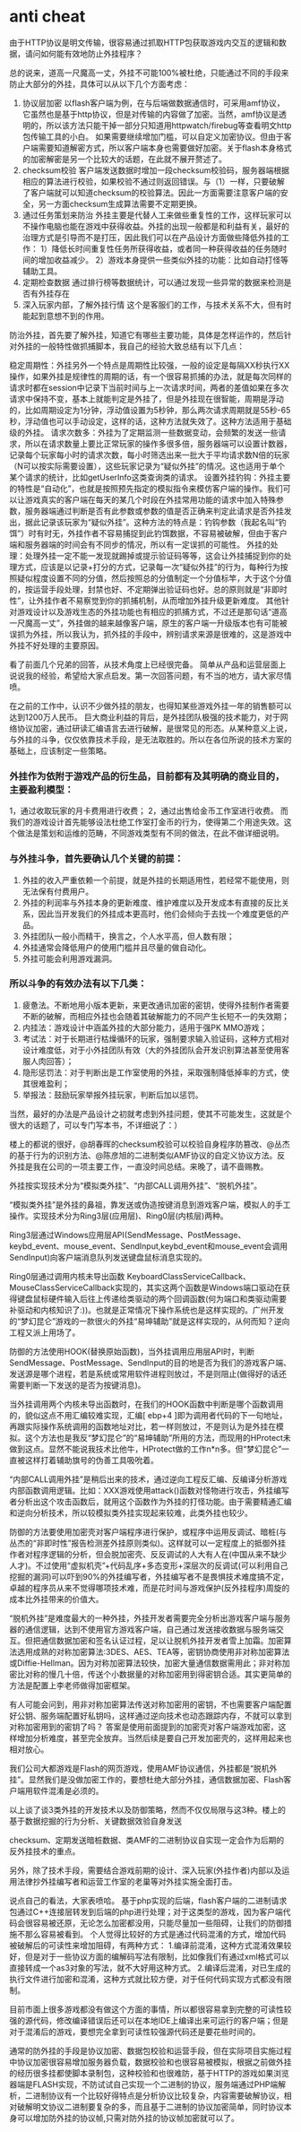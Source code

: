 # anti cheat

由于HTTP协议是明文传输，很容易通过抓取HTTP包获取游戏内交互的逻辑和数据，请问如何能有效地防止外挂程序？

总的说来，道高一尺魔高一丈，外挂不可能100%被杜绝，只能通过不同的手段来防止大部分的外挂，具体可以从以下几个方面考虑：
1. 协议层加密
以flash客户端为例，在与后端做数据通信时，可采用amf协议，它虽然也是基于http协议，但是对传输的内容做了加密。当然，amf协议是透明的，所以该方法只能干掉一部分只知道用httpwatch/firebug等查看明文http包传输工具的小白。
如果需要继续增加门槛，可以自定义加密协议。但由于客户端需要知道解密方式，所以客户端本身也需要做好加密。关于flash本身格式的加密解密是另一个比较大的话题，在此就不展开赘述了。
2. checksum校验
客户端发送数据时增加一段checksum校验码，服务器端根据相应的算法进行校验，如果校验不通过则返回错误。与（1）一样，只要破解了客户端就可以知道checksum的校验算法。因此一方面需要注意客户端的安全，另一方面checksum生成算法需要不定期更换。
3. 通过任务策划来防治
外挂主要是代替人工来做些重复性的工作，这样玩家可以不操作电脑也能在游戏中获得收益。外挂的出现一般都是和利益有关，最好的治理方式是引导而不是打压，因此我们可以在产品设计方面做些降低外挂的工作：
1）降低长时间重复性任务所获得收益，或者同一种获得收益的任务随时间的增加收益减少。
2）游戏本身提供一些类似外挂的功能：比如自动打怪等辅助工具。
4. 定期检查数据
通过排行榜等数据统计，可以通过发现一些异常的数据来检测是否有外挂存在
5. 深入玩家内部，了解外挂行情
这个是客服们的工作，与技术关系不大，但有时能起到意想不到的作用。

 

防治外挂，首先要了解外挂，知道它有哪些主要功能，具体是怎样运作的，然后针对外挂的一般特性做抓捕脚本，我自己的经验大致总结有以下几点：

稳定周期性：外挂另外一个特点是周期性比较强，一般的设定是每隔XX秒执行XX操作，如果外挂是规律性的周期的话，有一个很容易抓捕的办法，就是每次同样的请求时都在session中记录下当前时间与上一次请求时间，两者的差值如果在多次请求中保持不变，基本上就能判定是外挂了，但是外挂现在很智能，周期是浮动的，比如周期设定为1分钟，浮动值设置为5秒钟，那么两次请求周期就是55秒-65秒，浮动值也可以手动设定，这样的话，这种方法就失效了。这种方法适用于基础级的外挂。
请求次数多：外挂为了定期监测一些数据变动，会频繁的发送一些请求，所以在请求数量上要比正常玩家的操作多很多倍，服务器端可以设置计数器，记录每个玩家每小时的请求次数，每小时筛选出来一批大于平均请求数N倍的玩家（N可以按实际需要设置），这些玩家记录为“疑似外挂”的情况。这也适用于单个某个请求的统计，比如getUserInfo这类查询类的请求。
设置外挂钓钩：外挂主要的特性是“自动化”，也就是按照预先指定的模拟指令来模仿客户端的操作。我们可以让游戏真实的客户端在每天的某几个时段在外挂常用功能的请求中加入特殊参数，服务器端通过判断是否有此参数或参数的值是否正确来判定此请求是否外挂发出，据此记录该玩家为“疑似外挂”。这种方法的特点是：钓钩参数（我起名叫“钓饵”）时有时无，外挂作者不容易捕捉到此钓饵数据，不容易被破解，但由于客户端和服务器端的时间会有不同步的情况，所以有一定误抓的可能性。
外挂的处理：处理外挂一定不能一发现就踢掉或提示验证码等等，这会让外挂捕捉到你的处理方式，应该是以记录+打分的方式，记录每一次“疑似外挂”的行为，每种行为按照疑似程度设置不同的分值，然后按照总的分值制定一个分值标竿，大于这个分值的，按运营手段处理，封禁也好、不定期弹出验证码也好。总的原则就是“非即时性”，让外挂作者不易察觉到你的抓捕机制，从而增加外挂升级更新难度。
其他针对游戏设计以及游戏生态的外挂功能也有相应的抓捕方式，不过还是那句话“道高一尺魔高一丈”，外挂做的越来越像客户端，原生的客户端一升级版本也有可能被误抓为外挂，所以我认为，抓外挂的手段中，辨别请求来源是很难的，这是游戏中外挂不好处理的主要原因。

看了前面几个兄弟的回答，从技术角度上已经很完备。
简单从产品和运营层面上说说我的经验，希望给大家点启发。第一次回答问题，有不当的地方，请大家尽情喷。

在之前的工作中，认识不少做外挂的朋友，也得知某些游戏外挂一年的销售额可以达到1200万人民币。
巨大商业利益的背后，是外挂团队极强的技术能力，对于网络协议加密，通过研读汇编语言去进行破解，是很常见的形态。从某种意义上说，与外挂的斗争，仅仅依靠技术手段，是无法取胜的。所以在各位所说的技术方案的基础上，应该制定一些策略。

### 外挂作为依附于游戏产品的衍生品，目前都有及其明确的商业目的，主要盈利模型：
1，通过收取玩家的月卡费用进行收费；
2，通过出售给金币工作室进行收费。
而我们的游戏设计首先能够设法杜绝工作室打金币的行为，使得第二个用途失效。这个做法是策划和运维的范畴，不同游戏类型有不同的做法，在此不做详细说明。

### 与外挂斗争，首先要确认几个关键的前提：
1. 外挂的收入严重依赖一个前提，就是外挂的长期适用性，若经常不能使用，则无法保有付费用户。
2. 外挂的利润率与外挂本身的更新难度、维护难度以及开发成本有直接的反比关系，因此当开发我们的外挂成本更高时，他们会倾向于去找一个难度更低的产品。
3. 外挂团队一般小而精干，换言之，个人水平高，但人数有限；
4. 外挂通常会降低用户的使用门槛并且尽量的做自动化。
5. 外挂可能会利用游戏漏洞。

### 所以斗争的有效办法有以下几类：

1. 疲惫法。不断地用小版本更新，来更改通讯加密的密钥，使得外挂制作者需要不断的破解，而相应外挂也会随着其破解能力的不同产生长短不一的失效期；
2. 内挂法：游戏设计中涵盖外挂的大部分能力，适用于强PK MMO游戏；
3. 考试法：对于长期进行枯燥循环的玩家，强制要求输入验证码，这种方式相对设计难度低，对于小外挂团队有效（大的外挂团队会开发识别算法甚至使用客服人肉回答）；
4. 隐形惩罚法：对于判断出是工作室使用的外挂，采取强制降低掉率的方式，使其很难盈利；
5. 举报法：鼓励玩家举报外挂玩家，判断后加以惩罚。

当然，最好的办法是产品设计之初就考虑到外挂问题，使其不可能发生，这就是个很大的话题了，可以专门写本书，不详细说了：）

楼上的都说的很好，@胡春晖的checksum校验可以校验自身程序防篡改、@丛杰的基于行为的识别方法、@陈彦旭的二进制类似AMF协议的自定义协议方法。反外挂是我在公司的一项主要工作，一直没时间总结。来晚了，请不啬赐教。

外挂按实现技术分为“模拟类外挂”、“内部CALL调用外挂”、“脱机外挂”。

“模拟类外挂”是外挂的鼻祖，靠发送或伪造按键消息到游戏客户端，模拟人的手工操作。实现技术分为Ring3层(应用层)、Ring0层(内核层)两种。

Ring3层通过Windows应用层API(SendMessage、PostMessage、keybd_event、mouse_event、SendInput,keybd_event和mouse_event会调用SendInput)向客户端消息队列发送键盘鼠标消息实现的。

Ring0层通过调用内核未导出函数 KeyboardClassServiceCallback、MouseClassServiceCallback实现的，其实这两个函数是Windows端口驱动在获得键盘鼠标硬件输入后往上传递给类驱动的两个回调函数(何为端口和类驱动需要补驱动和内核知识了:))。也就是正常情况下操作系统也是这样实现的。广州开发的“梦幻昆仑”游戏的一款很火的外挂“易坤辅助”就是这样实现的，从何而知？逆向工程又派上用场了。

防御的方法使用HOOK(替换原始函数)，当外挂调用应用层API时，判断SendMessage、PostMessage、SendInput的目的地是否为我们的游戏客户端、发送源是哪个进程，若是系统或常用软件进程则放过，不是则阻止(做得好的话还需要判断一下发送的是否为按键消息)。

当外挂调用两个内核未导出函数时，在我们的HOOK函数中判断是哪个函数调用的，貌似这点不用汇编较难实现，汇编[ ebp+4 ]即为调用者代码的下一句地址，再跟实际操作系统调用的函数地址对比，若一样则放过，不是则认为是外挂在模拟。这个方法也是我反“梦幻昆仑”的“易坤辅助”所用的方法，而现用的HProtect未做到这点。显然不能说我技术比他牛，HProtect做的工作n*n多。但“梦幻昆仑”一直被这样打着辅助旗号的伪善工具吸吮着。

“内部CALL调用外挂”是稍后出来的技术，通过逆向工程反汇编、反编译分析游戏内部函数调用逻辑。比如：XXX游戏使用attack()函数对怪物进行攻击，外挂编写者分析出这个攻击函数后，就用这个函数作为外挂的打怪功能。由于需要精通汇编和逆向分析技术，所以较模拟类外挂实现起来较难，此类外挂也较少。

防御的方法要使用加密壳对客户端程序进行保护，或程序中运用反调试、暗桩(与丛杰的“非即时性”报告检测差外挂原则类似)。这样就可以一定程度上的抵御外挂作者对程序逻辑的分析，但会脱加密壳、反反调试的人大有人在(中国从来不缺少人才)。不过使用“虚拟机壳”+代码乱序+多态变形+深层次的反调试(可以利用自己挖掘的漏洞)可以吓到90%的外挂编写者，外挂编写者不是畏惧技术难度搞不定，卓越的程序员从来不觉得哪项技术难，而是花时间与游戏保护(反外挂程序)周旋的成本比外挂带来的价值大。

“脱机外挂”是难度最大的一种外挂，外挂开发者需要完全分析出游戏客户端与服务器的通信逻辑，达到不使用官方游戏客户端，自己通过发送接收数据与服务端交互。但把通信数据加密和签名认证过程，足以让脱机外挂开发者雪上加霜。加密算法选用成熟的对称加密算法:3DES、AES、TEA等，密钥协商使用非对称加密算法或Diffie-Hellman。因为对称加密算法较快，加密大量通信数据需用此；非对称加密比对称的慢几十倍，传送个小数据量的对称加密用到得密钥合适。其实更简单的方法是配置上李老师做得加密框架。

有人可能会问到，用非对称加密算法传送对称加密用的密钥，不也需要客户端配置好公钥、服务端配置好私钥吗，这样通过逆向技术也动态跟踪内存，不就可以拿到对称加密用到的密钥了吗？ 答案是使用前面提到的加密壳对客户端游戏加密，这样增加分析难度，甚至完全放弃。当然后续是要自己开发加密壳的，这样用起来也相对放心。

我们公司大都游戏是Flash的网页游戏，使用AMF协议通信，外挂都是“脱机外挂”。显然我们是没做加密工作的，要想杜绝大部分外挂，通信数据加密、Flash客户端用软件混淆是必须的。

以上谈了谈3类外挂的开发技术以及防御策略，然而不仅仅局限与这3种。楼上的基于数据挖掘的行为分析、关键数据效验自身发送

checksum、定期发送暗桩数据、类AMF的二进制协议自实现一定会作为后期的反外挂技术的重点。

另外，除了技术手段，需要结合游戏前期的设计、深入玩家(外挂作者)内部以及运用法律抄外挂编写者和运营工作室的老巢等对外挂实施全面打击。

说点自己的看法，大家表喷哈。
基于php实现的后端，flash客户端的二进制请求包通过C++连接层转发到后端的php进行处理；对于这类型的游戏，因为客户端代码会很容易被还原，无论怎么加密都没用，只能尽量加一些阻碍，让我们的防御措施不那么容易被看到。
个人觉得比较好的方式是通过代码混淆的方式，增加代码被破解后的可读性来增加阻碍，有两种方式：
1.编译前混淆，这种方式混淆效果较好，但是对于一些协议方面的编解码写法有限制，比如像我们有通过xml格式可以直接转成一个as3对象的写法，就不大好用这种方式。
2.编译后混淆，对已生成的执行文件进行加密和混淆，这种方式就比较方便，对于任何代码实现方式都没有限制。

目前市面上很多游戏都没有做这个方面的事情，所以都很容易拿到完整的可读性较强的源代码，修改编译错误后还可以在本地IDE上编译出来可运行的客户端；但是对于混淆后的游戏，要想完全拿到可读性较强源代码还是要花些时间的。

通常的防外挂的手段是协议加密、数据包校验和运营手段，但在实际项目实施过程中协议加密很容易增加服务器负载，数据校验和也很容易被模拟，根据之前做外挂的经历很多挂都使脚本录制包，这种校验和也很难防，基于HTTP的游戏如果浏览器端是FLASH实现，不防试试自己实现一个二进制的协议，服务端通过PHP端解析，二进制协议有一个比较好得特点是分析协议比较复杂，内容需要破解协议，相对破解明文协议二进制要复杂的多，而且基于二进制的协议加密简单，同时协议本身可以增加防外挂的协议帧,只需对防外挂的协议帧加密就可以了。